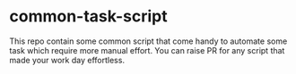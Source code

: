 # common-task-script

This repo contain some common script that come handy to automate some task which require more manual effort.
You can raise PR for any script that made your work day effortless.
